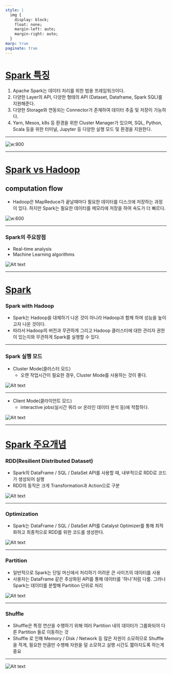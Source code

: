```yaml
---
style: |
  img {
    display: block;
    float: none;
    margin-left: auto;
    margin-right: auto;
  }
marp: true
paginate: true
---
```

# [Spark 특징](https://www.brainbackdoor.com/data/spark-characteristics)
1. Apache Spark는 데이터 처리를 위한 범용 프레임워크이다. 
2. 다양한 Layer의 API, 다양한 형태의 API (Dataset, Dataframe, Spark SQL)를 지원해준다.
3. 다양한 Storage와 연동되는 Connector가 존재하여 데이터 추출 및 저장이 가능하다.
4. Yarn, Mesos, k8s 등 환경을 위한 Cluster Manager가 있으며, SQL, Python, Scala 등을 위한 터미널, Jupyter 등 다양한 실행 모드 및 환경을 지원한다. 
---
![w:900](./img/spark/image.png)

---
# [Spark vs Hadoop](https://svitla.com/blog/spark-vs-hadoop)
## computation flow
- Hadoop은 MapReduce가 끝날때마다 필요한 데이터를 디스크에 저장하는 과정이 있다. 하지만 Spark는 필요한 데이터를 메모리에 저장을 하여 속도가 더 빠르다.

![w:600](./img/spark/image-1.png)

---
### Spark의 주요장점 
- Real-time analysis 
- Machine Learning algorithms

![Alt text](./img/spark/image-2.png)

---
# [Spark](https://mangkyu.tistory.com/128)
### Spark with Hadoop
- Spark는 Hadoop을 대체하기 나온 것이 아니라 Hadoop과 함께 하며 성능을 높이고자 나온 것이다.
- 따라서 Hadoop의 버전과 무관하게 그리고 Hadoop 클러스터에 대한 관리자 권한이 있는지와 무관하게 Spark를 실행할 수 있다.

---
### Spark 실행 모드 
- Cluster Mode(클러스터 모드)
    -  오랜 작업시간이 필요한 경우, Cluster Mode를 사용하는 것이 좋다.

![Alt text](./img/spark/image-3.png)

---
- Client Mode(클라이언트 모드)
    -  interactive jobs(실시간 쿼리 or 온라인 데이터 분석 등)에 적합하다.

![Alt text](./img/spark/image-4.png)

---
# [Spark 주요개념](https://velog.io/@rymyung/Apache-Spark-%EA%B8%B0%EB%B3%B8-%EA%B0%9C%EB%85%90)
### RDD(Resilient Distributed Dataset)
- Spark의 DataFrame / SQL / DataSet API를 사용할 때, 내부적으로 RDD로 코드가 생성되어 실행
- RDD의 동작은 크게 Transformation과 Action으로 구분

![Alt text](./img/spark/image-5.png)

---
### Optimization
- Spark는 DataFrame / SQL / DataSet API를 Catalyst Optimizer를 통해 최적화하고 최종적으로 RDD를 위한 코드를 생성한다.

![Alt text](./img/spark/image-6.png)

---
### Partition
- 일반적으로 Spark는 단일 머신에서 처리하기 어려운 큰 사이즈의 데이터를 사용
- 사용자는 DataFrame 같은 추상화된 API를 통해 데이터를 '하나'처럼 다룸. 그러나 Spark는 데이터를 분할해 Partition 단위로 처리

![Alt text](./img/spark/image-7.png)

---
### Shuffle
- Shuffle은 특정 연산을 수행하기 위해 여러 Partition 내의 데이터가 그룹화되어 다른 Partition 들로 이동하는 것
- Shuffle 로 인해 Memory / Disk / Network 등 많은 자원이 소모하므로 Shuffle 을 적게, 필요한 만큼만 수행해 자원을 덜 소모하고 실행 시간도 짧아지도록 하는게 중요

---
![Alt text](./img/spark/image-8.png)
